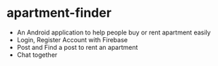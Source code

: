 # apartment-finder
- An Android application to help people buy or rent apartment easily
- Login, Register Account with Firebase
- Post and Find a post to rent an apartment
- Chat together
